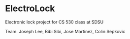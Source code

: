# ElectroLock
Electronic lock project for CS 530 class at SDSU

Team: Joseph Lee, Bibi Sibi, Jose Martinez, Colin Sepkovic
